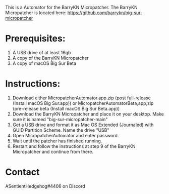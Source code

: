 This is a Automator for the BarryKN Micropatcher.
The BarryKN Micropatcher is located here: https://github.com/barrykn/big-sur-micropatcher

# Prerequisites:
1) A USB drive of at least 16gb
2) A copy of the BarryKN Micropatcher
3) A copy of macOS Big Sur Beta


# Instructions:
1) Download either MicropatcherAutomator.app.zip (post full-release (Install macOS Big Sur.app)) or MicropatcherAutomatorBeta,app,zip (pre-release beta (Install macOS Big Sur Beta.app))
2) Download the BarryKN Micropatcher and place it on your desktop. Make sure it is named "big-sur-micropatcher-main"
3) Get a USB drive and format it as Mac OS Extended (Journaled) with GUID Partition Scheme. Name the drive "USB"
4) Open MicropatcherAutomator and enter password.
5) Wait until the patcher has finished running.
6) Restart and follow the instructions at step 9 of the BarryKN Micropatcher and continue from there.

# Contact
ASentientHedgehog#4406 on Discord
